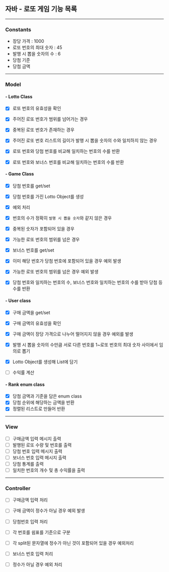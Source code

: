 ## 자바 - 로또 게임 기능 목록
- - -

### Constants
+ 장당 가격 : 1000
+ 로또 번호의 최대 숫자 : 45
+ 발행 시 뽑을 숫자의 수 : 6
+ 당첨 기준
+ 당첨 금액

- - -
### Model

#### - Lotto Class
+ [X]  로또 번호의 유효성을 확인
+ [X] 주어진 로또 번호가 범위를 넘어가는 경우
+ [X] 중복된 로또 번호가 존재하는 경우
+ [X] 주어진 로또 번호 리스트의 길이가 발행 시 뽑을 숫자의 수와 일치하지 않는 경우 


+ [X] 로또 번호와 당첨 번호를 비교해 일치하는 번호의 수를 반환
+ [X] 로또 번호와 보너스 번호를 비교해 일치하는 번호의 수를 반환


#### - Game Class
+ [X] 당첨 번호를 get/set
+ [X] 당첨 번호를 가진 Lotto Object를 생성


+ [X] 예외 처리
+ [X] 번호의 수가 정확히 `발행 시 뽑을 숫자`와 같지 않은 경우
+ [X] 중복된 숫자가 포함되어 있을 경우
+ [X] 가능한 로또 번호의 범위를 넘은 경우


+[X] 보너스 번호를 get/set
+[X] 이미 해당 번호가 당첨 번호에 포함되어 있을 경우 예외 발생
+[X] 가능한 로또 번호의 범위를 넘은 경우 예외 발생


+[X] 당첨 번호와 일치하는 번호의 수, 보너스 번호와 일치하는 번호의 수를 받아 당첨 등수를 반환

#### - User class
+[X] 구매 금액을 get/set
+[X] 구매 금액의 유효성을 확인
+[X] 구매 금액이 장당 가격으로 나누어 떨어지지 않을 경우 예외를 발생


+[X]  발행 시 뽑을 숫자의 수만큼 서로 다른 번호를 1~로또 번호의 최대 숫자 사이에서 임의로 뽑기
+[X]  Lotto Object를 생성해 List에 담기 


+[ ]  수익률 계산

#### - Rank enum class
+[X]  당첨 금액과 기준을 담은 enum class
+[X]  당첨 순위에 해당하는 금액을 반환
+[X]  정렬된 리스트로 만들어 반환

- - -
### View
+[ ]  구매금액 입력 메시지 출력
+[ ]  발행된 로또 수량 및 번호를 출력
+[ ]  당첨 번호 입력 메시지 출력
+[ ]  보너스 번호 입력 메시지 출력
+[ ]  당첨 통계를 출력
+[ ]  일치한 번호의 개수 및 총 수익률을 출력

- - -
### Controller
+[ ]  구매금액 입력 처리
+[ ]  구매 금액이 정수가 아닐 경우 예외 발생


+[ ]  당첨번호 입력 처리
+[ ]  각 번호를 쉼표를 기준으로 구분
+[ ]  각 split된 문자열에 정수가 아닌 것이 포함되어 있을 경우 예외처리


+[ ]  보너스 번호 입력 처리 
+[ ]  정수가 아닐 경우 예외 처리